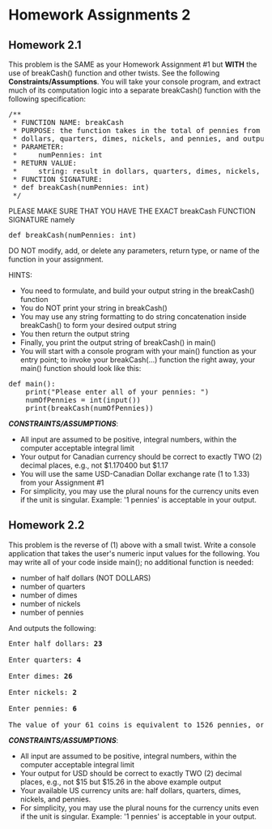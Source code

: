 # Homework Assignments 2

## Homework 2.1
This problem is the SAME as your Homework Assignment #1 but **WITH** the use of breakCash() function and other twists. See the following **Constraints/Assumptions**. You will take your console program, and extract much of its computation logic into a separate breakCash() function with the following specification:

<pre>
/**
 * FUNCTION NAME: breakCash
 * PURPOSE: the function takes in the total of pennies from the user as input, computes its equivalent in
 * dollars, quarters, dimes, nickels, and pennies, and outputs the result in string to the console
 * PARAMETER:
 *     numPennies: int
 * RETURN VALUE:
 *     string: result in dollars, quarters, dimes, nickels, and pennies
 * FUNCTION SIGNATURE:
 * def breakCash(numPennies: int)
 */
</pre>

PLEASE MAKE SURE THAT YOU HAVE THE EXACT breakCash FUNCTION SIGNATURE namely

<pre>
def breakCash(numPennies: int)
</pre>

DO NOT modify, add, or delete any parameters, return type, or name of the function in your assignment. 

HINTS:

* You need to formulate, and build your output string in the breakCash() function
* You do NOT print your string in breakCash()
* You may use any string formatting to do string concatenation inside breakCash() to form your desired output string 
* You then return the output string
* Finally, you print the output string of breakCash() in main()
* You will start with a console program with your main() function as your entry point; to invoke your breakCash(...) function the right away, your main() function should look like this:

<pre>
def main():
    print("Please enter all of your pennies: ")
    numOfPennies = int(input())
    print(breakCash(numOfPennies))
</pre>

_**CONSTRAINTS/ASSUMPTIONS**_:

* All input are assumed to be positive, integral numbers, within the computer acceptable integral limit
* Your output for Canadian currency should be correct to exactly TWO (2) decimal places, e.g., not $1.170400 but $1.17
* You will use the same USD-Canadian Dollar exchange rate (1 to 1.33) from your Assignment #1
* For simplicity, you may use the plural nouns for the currency units even if the unit is singular. Example: '1 pennies' is acceptable in your output.

## Homework 2.2
This problem is the reverse of (1) above with a small twist. Write a console application that takes the user's numeric input values for the following. You may write all of your code inside main(); no additional function is needed:

* number of half dollars (NOT DOLLARS)
* number of quarters
* number of dimes
* number of nickels
* number of pennies

And outputs the following:

<pre>
Enter half dollars: <b>23</b>

Enter quarters: <b>4</b>

Enter dimes: <b>26</b>

Enter nickels: <b>2</b>

Enter pennies: <b>6</b>

The value of your 61 coins is equivalent to 1526 pennies, or $15.26 USD
</pre>

_**CONSTRAINTS/ASSUMPTIONS**_:

* All input are assumed to be positive, integral numbers, within the computer acceptable integral limit
* Your output for USD should be correct to exactly TWO (2) decimal places, e.g., not $15 but $15.26 in the above example output
* Your available US currency units are: half dollars, quarters, dimes, nickels, and pennies.
* For simplicity, you may use the plural nouns for the currency units even if the unit is singular. Example: '1 pennies' is acceptable in your output.